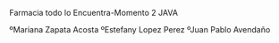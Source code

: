 Farmacia todo lo Encuentra-Momento 2 JAVA


ºMariana Zapata Acosta
ºEstefany Lopez Perez
ºJuan Pablo Avendaño